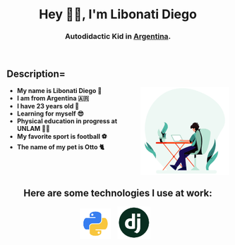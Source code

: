 
<h1 align="center"> Hey 👋🏽, I'm Libonati Diego </h1>

<h3 align="center">
    Autodidactic Kid in <a href="https://www.instagram.com/die_libonati/?hl=es-la">Argentina</a>.  
</h3>

<br/>
<h2 align="left">
    Description=
</h2>
<img align="right" alt="Person coding gif" src="https://github.com/chandan-reddy-k/chandan-reddy-k/blob/master/assets/coding.gif" width="200" />

- **My name is Libonati Diego 🐥**
- **I am from Argentina 🇦🇷**
- **I have 23 years old 💯**
- **Learning for myself 😎**
- **Physical education in progress at UNLAM 👨‍🎓**
- **My favorite sport is football ⚽**
- **The name of my pet is Otto 🐈**
<br/>

<br/>
<h2 align="center">
  Here are some technologies I use at work:
</h2>
<p align="center">
<code><img height="70" src="https://github.com/DiegoLibonati/DiegoLibonati/blob/main/template/python.png"></code> &nbsp;&nbsp;
<code><img height="75" src="https://github.com/DiegoLibonati/DiegoLibonati/blob/main/template/django3.png"></code> &nbsp;&nbsp;
</p>
<br/>

